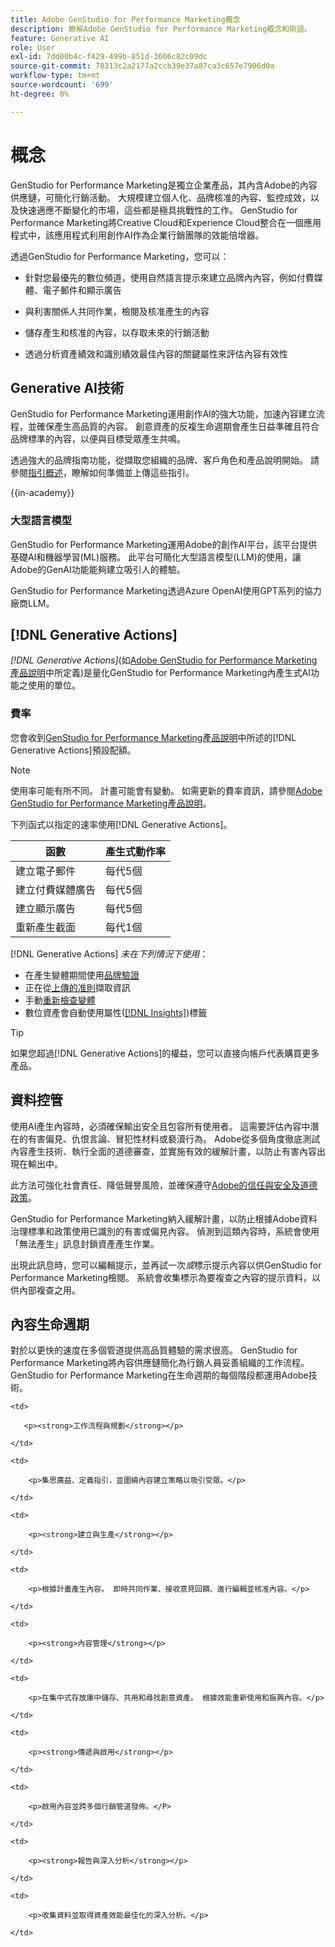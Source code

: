 ```yaml
---
title: Adobe GenStudio for Performance Marketing概念
description: 瞭解Adobe GenStudio for Performance Marketing概念和術語。
feature: Generative AI
role: User
exl-id: 7dd00b4c-f429-499b-851d-3606c82c09dc
source-git-commit: 78313c2a2177a2ccb39e37a87ca3c657e7906d0a
workflow-type: tm+mt
source-wordcount: '699'
ht-degree: 0%

---
```


# 概念

GenStudio for Performance Marketing是獨立企業產品，其內含Adobe的內容供應鏈，可簡化行銷活動。 大規模建立個人化、品牌核准的內容、監控成效，以及快速適應不斷變化的市場，這些都是極具挑戰性的工作。 GenStudio for Performance Marketing將Creative Cloud和Experience Cloud整合在一個應用程式中，該應用程式利用創作AI作為企業行銷團隊的效能倍增器。

透過GenStudio for Performance Marketing，您可以：

* 針對您最優先的數位頻道，使用自然語言提示來建立品牌內內容，例如付費媒體、電子郵件和顯示廣告

* 與利害關係人共同作業，檢閱及核准產生的內容
* 儲存產生和核准的內容，以存取未來的行銷活動
* 透過分析資產績效和識別績效最佳內容的關鍵屬性來評估內容有效性

## Generative AI技術

GenStudio for Performance Marketing運用創作AI的強大功能，加速內容建立流程，並確保產生高品質的內容。 創意資產的反複生命週期會產生日益準確且符合品牌標準的內容，以便與目標受眾產生共鳴。

透過強大的品牌指南功能，從擷取您組織的品牌、客戶角色和產品說明開始。 請參閱[指引概述](../user-guide/guidelines/overview.md)，瞭解如何準備並上傳這些指引。

{{in-academy}}

### 大型語言模型

GenStudio for Performance Marketing運用Adobe的創作AI平台，該平台提供基礎AI和機器學習(ML)服務。 此平台可簡化大型語言模型(LLM)的使用，讓Adobe的GenAI功能能夠建立吸引人的體驗。

GenStudio for Performance Marketing透過Azure OpenAI使用GPT系列的協力廠商LLM。<!-- Claude, and Gemini models. -->

## [!DNL Generative Actions]

_[!DNL Generative Actions]_(如[Adobe GenStudio for Performance Marketing產品說明](https://helpx.adobe.com/legal/product-descriptions/adobe-genstudio-for-performance-marketing---product-description.html)中所定義)是量化GenStudio for Performance Marketing內產生式AI功能之使用的單位。

<!-- Add example about usage mode?
Where users check how many generative actions they have left
How they re-up their genactions
If genactions roll over month to month or not -->

### 費率

您會收到[GenStudio for Performance Marketing產品說明](https://helpx.adobe.com/legal/product-descriptions/adobe-genstudio-for-performance-marketing---product-description.html)中所述的[!DNL Generative Actions]預設配額。

>[!NOTE]
>
>使用率可能有所不同。 計畫可能會有變動。 如需更新的費率資訊，請參閱[Adobe GenStudio for Performance Marketing產品說明](https://helpx.adobe.com/legal/product-descriptions/adobe-genstudio-for-performance-marketing---product-description.html)。

下列函式以指定的速率使用[!DNL Generative Actions]。

| 函數 | 產生式動作率 |
| -----------------------  | ------------------ |
| 建立電子郵件 | 每代5個 |
| 建立付費媒體廣告 | 每代5個 |
| 建立顯示廣告 | 每代5個 |
| 重新產生截面 | 每代1個 |

<!-- | Generate on-brand images | 1 per prompt  |
| Translation              | 1 per prompt  |
| Video: ADLS              | 1 per prompt  |
| Video: TTS + Avatar      | 1 per prompt  | -->

[!DNL Generative Actions] _未在下列情況下使用_：

* 在產生變體期間使用[品牌驗證](/help/user-guide/guidelines/brand-validation.md)
* 正在從[上傳的准則](/help/user-guide/guidelines/add-guidelines.md)擷取資訊
* 手動[重新檢查變體](/help/user-guide/guidelines/brand-validation.md#improve-brand-alignment)
* 數位資產會自動使用屬性([[!DNL Insights]](/help/user-guide/insights/overview.md))標籤

>[!TIP]
>
>如果您超過[!DNL Generative Actions]的權益，您可以直接向帳戶代表購買更多產品。

## 資料控管

使用AI產生內容時，必須確保輸出安全且包容所有使用者。 這需要評估內容中潛在的有害偏見、仇恨言論、冒犯性材料或褻瀆行為。 Adobe從多個角度徹底測試內容產生技術、執行全面的道德審查，並實施有效的緩解計畫，以防止有害內容出現在輸出中。

此方法可強化社會責任、降低聲譽風險，並確保遵守[Adobe的信任與安全及道德政策](https://www.adobe.com/content/dam/cc/en/ai-ethics/pdfs/Adobe-AI-Ethics-Principles.pdf)。

GenStudio for Performance Marketing納入緩解計畫，以防止根據Adobe資料治理標準和政策使用已識別的有害或偏見內容。 偵測到這類內容時，系統會使用「無法產生」訊息封鎖資產產生作業。

出現此訊息時，您可以編輯提示，並再試一次&#x200B;_或_&#x200B;標示提示內容以供GenStudio for Performance Marketing檢閱。 系統會收集標示為要複查之內容的提示資料，以供內部複查之用。

## 內容生命週期

對於以更快的速度在多個管道提供高品質體驗的需求很高。 GenStudio for Performance Marketing將內容供應鏈簡化為行銷人員妥善組織的工作流程。 GenStudio for Performance Marketing在生命週期的每個階段都運用Adobe技術。

<table style="table-layout:auto">

<tr style="border: 0;">

    <td>

       <p><strong>工作流程與規劃</strong></p>

    </td>

    <td>

        <p>集思廣益、定義指引，並圍繞內容建立策略以吸引受眾。</p>

    </td>

</tr>

<tr style="border: 0;">

    <td>

        <p><strong>建立與生產</strong></p>

    </td>

    <td>

        <p>根據計畫產生內容。 即時共同作業、接收意見回饋、進行編輯並核准內容。</p>

    </td>

</tr>

<tr style="border: 0;">

    <td>

        <p><strong>內容管理</strong></p>

    </td>

    <td>

        <p>在集中式存放庫中儲存、共用和尋找創意資產。 根據效能重新使用和振興內容。</p>

    </td>

</tr>

<tr style="border: 0;">

    <td>

        <p><strong>傳遞與啟用</strong></p>

    </td>

    <td>

        <p>啟用內容並跨多個行銷管道發佈。</P>

    </td>

</tr>

<tr style="border: 0;">

    <td>

        <p><strong>報告與深入分析</strong></p>

    </td>

    <td>

        <p>收集資料並取得資產效能最佳化的深入分析。</p>

    </td>

</tr>

</table>
